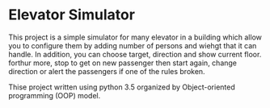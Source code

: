 # Elevator Simulator
This project is a simple simulator for many elevator in a building which allow you to configure them by adding number of persons and wiehgt that it can handle. In addition, you can choose target, direction and show current floor. forthur more, stop to get on new passenger then start again, change direction or alert the passengers if one of the rules broken.

Thise project written using python 3.5 organized by Object-oriented programming (OOP) model.
